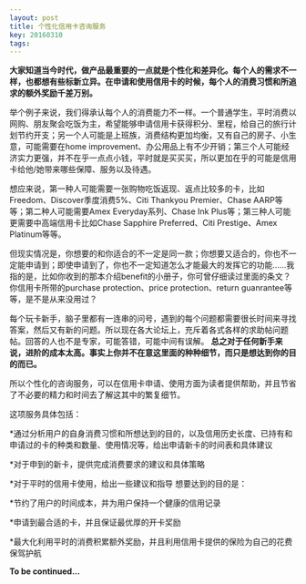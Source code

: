 ```yaml
---
layout: post
title: 个性化信用卡咨询服务
key: 20160310
tags:
---
```


**大家知道当今时代，做产品最重要的一点就是个性化和差异化。每个人的需求不一样，也都想有些标新立异。在申请和使用信用卡的时候，每个人的消费习惯和所追求的额外奖励千差万别。**

举个例子来说，我们得承认每个人的消费能力不一样。一个普通学生，平时消费以网购、朋友聚会吃饭为主，希望能够申请信用卡获得积分、里程，给自己的旅行计划节约开支；另一个人可能是上班族，消费结构更加均衡，又有自己的房子、小生意，可能需要在home improvement、办公用品上有不少开销；第三个人可能经济实力更强，并不在乎一点点小钱，平时就是买买买，所以更加在乎的可能是信用卡给他/她带来哪些保障、服务以及待遇。

想应来说，第一种人可能需要一张购物吃饭返现、返点比较多的卡，比如Freedom、Discover季度消费5%、Citi Thankyou Premier、Chase AARP等等；第二种人可能需要Amex Everyday系列、Chase Ink Plus等；第三种人可能更需要中高端信用卡比如Chase Sapphire Preferred、Citi Prestige、Amex Platinum等等。

但现实情况是，你想要的和你适合的不一定是同一款；你想要又适合的，你也不一定能申请到；即使申请到了，你也不一定知道怎么才能最大的发挥它的功能……我指的是，比如你收到的那本介绍benefit的小册子，你可曾仔细读过里面的条文？你信用卡所带的purchase protection、price protection、return guanrantee等等，是不是从来没用过？

每个玩卡新手，脑子里都有一连串的问号，遇到的每个问题都需要很长时间来寻找答案，然后又有新的问题。所以现在各大论坛上，充斥着各式各样的求助帖问题帖。回答的人也不是专家，可能答错，可能中间有误解。
**总之对于任何新手来说，进阶的成本太高。事实上你并不在意这里面的种种细节，而只是想达到你的目的而已。**

所以个性化的咨询服务，可以在信用卡申请、使用方面为读者提供帮助，并且节省了不必要的精力和时间去了解这其中的繁复细节。

这项服务具体包括：

*通过分析用户的自身消费习惯和所想达到的目的，以及信用历史长度、已持有和申请过的卡的种类和数量、使用情况等，给出申请新卡的时间表和具体建议

	
*对于申到的新卡，提供完成消费要求的建议和具体策略

	
*对于平时的信用卡使用，给出一些建议和指导
想要达到的目的是：

*节约了用户的时间成本，并为用户保持一个健康的信用记录

	
*申请到最合适的卡，并且保证最优厚的开卡奖励

	
*最大化利用平时的消费积累额外奖励，并且利用信用卡提供的保险为自己的花费保驾护航

**To be continued...**